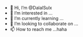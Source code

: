 - 👋 Hi, I’m @DalalSulx
- 👀 I’m interested in ...
- 🌱 I’m currently learning ...
- 💞️ I’m looking to collaborate on ...
- 📫 How to reach me ...haha

<!---
DalalSulx/DalalSulx is a ✨ special ✨ repository because its `README.md` (this file) appears on your GitHub profile.
You can click the Preview link to take a look at your changes.
--->
